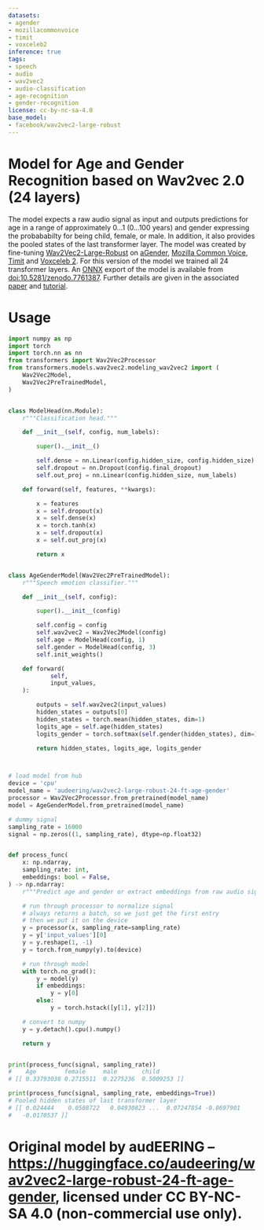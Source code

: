 ```yaml
---
datasets:
- agender
- mozillacommonvoice
- timit
- voxceleb2
inference: true
tags:
- speech
- audio
- wav2vec2
- audio-classification
- age-recognition
- gender-recognition
license: cc-by-nc-sa-4.0
base_model:
- facebook/wav2vec2-large-robust
---
```


# Model for Age and Gender Recognition based on Wav2vec 2.0 (24 layers)

The model expects a raw audio signal as input and outputs predictions 
for age in a range of approximately 0...1 (0...100 years) 
and gender expressing the probababilty for being child, female, or male. 
In addition, it also provides the pooled states of the last transformer layer. 
The model was created by fine-tuning [
Wav2Vec2-Large-Robust](https://huggingface.co/facebook/wav2vec2-large-robust) 
on [aGender](https://paperswithcode.com/dataset/agender), 
[Mozilla Common Voice](https://commonvoice.mozilla.org/), 
[Timit](https://catalog.ldc.upenn.edu/LDC93s1) and 
[Voxceleb 2](https://www.robots.ox.ac.uk/~vgg/data/voxceleb/vox2.html).
For this version of the model we trained all 24 transformer layers.
An [ONNX](https://onnx.ai/) export of the model is available from 
[doi:10.5281/zenodo.7761387](https://doi.org/10.5281/zenodo.7761387). 
Further details are given in the associated [paper](https://arxiv.org/abs/2306.16962) 
and [tutorial](https://github.com/audeering/w2v2-age-gender-how-to).

# Usage

```python
import numpy as np
import torch
import torch.nn as nn
from transformers import Wav2Vec2Processor
from transformers.models.wav2vec2.modeling_wav2vec2 import (
    Wav2Vec2Model,
    Wav2Vec2PreTrainedModel,
)


class ModelHead(nn.Module):
    r"""Classification head."""

    def __init__(self, config, num_labels):

        super().__init__()

        self.dense = nn.Linear(config.hidden_size, config.hidden_size)
        self.dropout = nn.Dropout(config.final_dropout)
        self.out_proj = nn.Linear(config.hidden_size, num_labels)

    def forward(self, features, **kwargs):

        x = features
        x = self.dropout(x)
        x = self.dense(x)
        x = torch.tanh(x)
        x = self.dropout(x)
        x = self.out_proj(x)

        return x


class AgeGenderModel(Wav2Vec2PreTrainedModel):
    r"""Speech emotion classifier."""

    def __init__(self, config):

        super().__init__(config)

        self.config = config
        self.wav2vec2 = Wav2Vec2Model(config)
        self.age = ModelHead(config, 1)
        self.gender = ModelHead(config, 3)
        self.init_weights()

    def forward(
            self,
            input_values,
    ):

        outputs = self.wav2vec2(input_values)
        hidden_states = outputs[0]
        hidden_states = torch.mean(hidden_states, dim=1)
        logits_age = self.age(hidden_states)
        logits_gender = torch.softmax(self.gender(hidden_states), dim=1)

        return hidden_states, logits_age, logits_gender



# load model from hub
device = 'cpu'
model_name = 'audeering/wav2vec2-large-robust-24-ft-age-gender'
processor = Wav2Vec2Processor.from_pretrained(model_name)
model = AgeGenderModel.from_pretrained(model_name)

# dummy signal
sampling_rate = 16000
signal = np.zeros((1, sampling_rate), dtype=np.float32)


def process_func(
    x: np.ndarray,
    sampling_rate: int,
    embeddings: bool = False,
) -> np.ndarray:
    r"""Predict age and gender or extract embeddings from raw audio signal."""

    # run through processor to normalize signal
    # always returns a batch, so we just get the first entry
    # then we put it on the device
    y = processor(x, sampling_rate=sampling_rate)
    y = y['input_values'][0]
    y = y.reshape(1, -1)
    y = torch.from_numpy(y).to(device)

    # run through model
    with torch.no_grad():
        y = model(y)
        if embeddings:
            y = y[0]
        else:
            y = torch.hstack([y[1], y[2]])

    # convert to numpy
    y = y.detach().cpu().numpy()

    return y


print(process_func(signal, sampling_rate))
#    Age        female     male       child
# [[ 0.33793038 0.2715511  0.2275236  0.5009253 ]]

print(process_func(signal, sampling_rate, embeddings=True))
# Pooled hidden states of last transformer layer
# [[ 0.024444    0.0508722   0.04930823 ...  0.07247854 -0.0697901
#   -0.0170537 ]]
```

# Original model by audEERING – https://huggingface.co/audeering/wav2vec2-large-robust-24-ft-age-gender, licensed under CC BY-NC-SA 4.0 (non-commercial use only).
